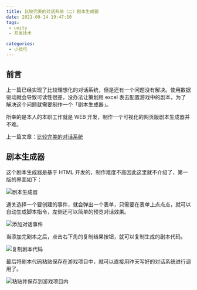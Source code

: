 ```yaml
---
title: 比较完美的对话系统（二）剧本生成器
date: 2021-09-14 19:47:10
tags:
 - unity
 - 开发技术

categories:
 - 小技巧
---
```

## 前言
上一篇已经实现了比较理想化的对话系统，但是还有一个问题没有解决。使用数据驱动就会导致可读性很差，没办法让策划用 excel 表去配置游戏中的剧本，为了解决这个问题就需要制作一个「剧本生成器」。

所幸的是本人的本职工作就是 WEB 开发，制作一个可视化的网页版剧本生成器并不难。

上一篇文章：[比较完美的对话系统](https://huotuyouxi.com/2021/09/14/prefect-dialog-system-01/)

## 剧本生成器
这个剧本生成器是基于 HTML 开发的，制作难度不高因此这里就不介绍了，第一版的界面如下：

![剧本生成器](https://pic.imgdb.cn/item/61408cb044eaada7395a9363.jpg)

通关选择一个要创建的事件，就会弹出一个表单，只需要在表单上点点点，就可以自动生成脚本指令，左侧还可以简单的预览对话效果。

![添加对话事件](https://pic.imgdb.cn/item/61408d4c44eaada7395b8891.gif)

当添加完剧本之后，点击右下角的复制结果按钮，就可以复制生成的剧本代码。

![复制剧本代码](https://pic.imgdb.cn/item/61408dd444eaada7395c4f49.gif)

最后将剧本代码粘贴保存在游戏项目中，就可以直接用昨天写好的对话系统进行调用了。

![粘贴并保存到游戏项目内](https://pic.imgdb.cn/item/61408e7244eaada7395d3328.gif)